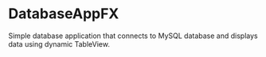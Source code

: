 # DatabaseAppFX
Simple database application that connects to MySQL database and displays data using dynamic TableView.
